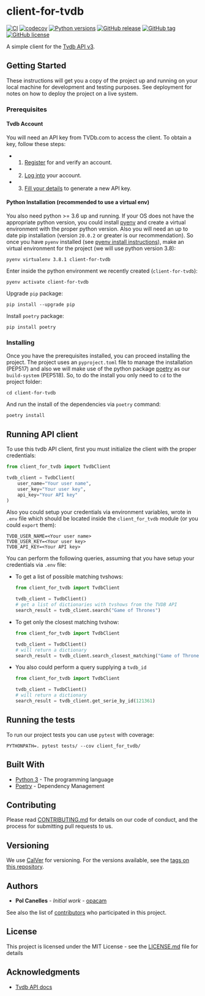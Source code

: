 # client-for-tvdb

[![CI](https://github.com/opacam/client-for-tvdb/workflows/CI/badge.svg?branch=develop)](https://github.com/opacam/client-for-tvdb/actions)
[![codecov](https://codecov.io/gh/opacam/client-for-tvdb/branch/develop/graph/badge.svg)](https://codecov.io/gh/opacam/client-for-tvdb)
[![Python versions](https://img.shields.io/badge/Python-3.6+-brightgreen.svg?style=flat)](https://www.python.org/downloads/)
[![GitHub release](https://img.shields.io/github/release/opacam/client-for-tvdb.svg)](https://gitHub.com/opacam/client-for-tvdb/releases/)
[![GitHub tag](https://img.shields.io/github/tag/opacam/client-for-tvdb.svg)](https://gitHub.com/opacam/client-for-tvdb/tags/)
[![GitHub license](https://img.shields.io/github/license/opacam/client-for-tvdb.svg)](https://github.com/opacam/client-for-tvdb/blob/master/LICENSE.md)


A simple client for the [Tvdb API v3](https://api.thetvdb.com/swagger).

## Getting Started

These instructions will get you a copy of the project up and running on your
local machine for development and testing purposes. See deployment for notes on
how to deploy the project on a live system.

### Prerequisites

#### Tvdb Account

You will need an API key from TVDb.com to access the client. To obtain a
key, follow these steps:

- 1. [Register](https://thetvdb.com/auth/register) for and verify an account.
- 2. [Log into](https://thetvdb.com/auth/login) your account.
- 3. [Fill your details](https://thetvdb.com/dashboard/account/apikey/create) to generate a new API key.

#### Python Installation (recommended to use a virtual env)

You also need python >= 3.6 up and running. If your OS does not have the
appropriate python version, you could install [pyenv](https://github.com/pyenv/pyenv) 
and create a virtual environment with the proper python version. Also you will
need an up to date pip installation (version `20.0.2` or greater is our
recommendation). So once you have `pyenv` installed
(see [pyenv install instructions](https://github.com/pyenv/pyenv#installation)), 
make an virtual environment for the project (we will use python version 3.8):

```
pyenv virtualenv 3.8.1 client-for-tvdb
```

Enter inside the python environment we recently created (`client-for-tvdb`):
```
pyenv activate client-for-tvdb
```

Upgrade `pip` package:
```
pip install --upgrade pip
```

Install `poetry` package:
```
pip install poetry
```

### Installing

Once you have the prerequisites installed, you can proceed installing the
project. The project uses an `pyproject.toml` file to manage the installation
(PEP517) and also we will make use of the python package
[poetry](https://github.com/python-poetry/poetry) as our `build-system`
(PEP518). So, to do the install you only need to `cd` to the
project folder:

```
cd client-for-tvdb
```

And run the install of the dependencies via `poetry` command:

```
poetry install
```


## Running API client

To use this tvdb API client, first you must initialize the client with
the proper credentials:

```python
from client_for_tvdb import TvdbClient

tvdb_client = TvdbClient(
    user_name="Your user name",
    user_key="Your user key",
    api_key="Your API key"
)
```

Also you could setup your credentials via environment variables, wrote
in `.env` file which should be located inside the `client_for_tvdb`
module (or you could `export` them):
```
TVDB_USER_NAME=<Your user name>
TVDB_USER_KEY=<Your user key>
TVDB_API_KEY=<Your API key>
```

You can perform the following queries, assuming that you have setup your
credentials via `.env` file:

- To get a list of possible matching tvshows:
  ```python
  from client_for_tvdb import TvdbClient

  tvdb_client = TvdbClient()
  # get a list of dictionaries with tvshows from the TVDB API
  search_result = tvdb_client.search("Game of Thrones")
  ```

- To get only the closest matching tvshow:
  ```python
  from client_for_tvdb import TvdbClient

  tvdb_client = TvdbClient()
  # will return a dictionary
  search_result = tvdb_client.search_closest_matching("Game of Thrones")
  ```

- You also could perform a query supplying a `tvdb_id`
  ```python
  from client_for_tvdb import TvdbClient

  tvdb_client = TvdbClient()
  # will return a dictionary
  search_result = tvdb_client.get_serie_by_id(121361)
  ```

## Running the tests

To run our project tests you can use `pytest` with coverage:

```
PYTHONPATH=. pytest tests/ --cov client_for_tvdb/
```

## Built With

* [Python 3](https://docs.python.org/3/) - The programming language
* [Poetry](https://python-poetry.org/docs/) - Dependency Management

## Contributing

Please read [CONTRIBUTING.md](CONTRIBUTING.md) for details on our code of
conduct, and the process for submitting pull requests to us.

## Versioning

We use [CalVer](https://calver.org/) for versioning. For the versions available,
see the [tags on this repository](https://github.com/opacam/client-for-tvdb/tags).


## Authors

* **Pol Canelles** - *Initial work* - [opacam](https://github.com/opacam)

See also the list of [contributors](https://github.com/opacam/client-for-tvdb/contributors)
who participated in this project.

## License

This project is licensed under the MIT License - see the [LICENSE.md](LICENSE.md) file for details

## Acknowledgments

* [Tvdb API docs](https://api.thetvdb.com/swagger)
